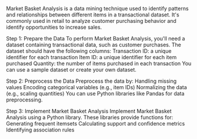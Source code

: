 Market Basket Analysis is a data mining technique used to identify patterns and relationships between different items in a transactional dataset. It's commonly used in retail to analyze customer purchasing behavior and identify opportunities to increase sales.

Step 1: Prepare the Data
To perform Market Basket Analysis, you'll need a dataset containing transactional data, such as customer purchases. The dataset should have the following columns:
Transaction ID: a unique identifier for each transaction
Item ID: a unique identifier for each item purchased
Quantity: the number of items purchased in each transaction
You can use a sample dataset or create your own dataset.

Step 2: Preprocess the Data
Preprocess the data by:
Handling missing values
Encoding categorical variables (e.g., item IDs)
Normalizing the data (e.g., scaling quantities)
You can use Python libraries like Pandas for data preprocessing.

Step 3: Implement Market Basket Analysis
Implement Market Basket Analysis using a Python library. These libraries provide functions for:
Generating frequent itemsets
Calculating support and confidence metrics
Identifying association rules
